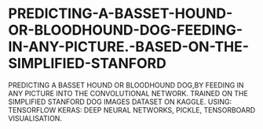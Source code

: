 # PREDICTING-A-BASSET-HOUND-OR-BLOODHOUND-DOG-FEEDING-IN-ANY-PICTURE.-BASED-ON-THE-SIMPLIFIED-STANFORD
PREDICTING A BASSET HOUND OR BLOODHOUND DOG,BY FEEDING IN ANY PICTURE INTO THE CONVOLUTIONAL NETWORK. TRAINED ON THE SIMPLIFIED STANFORD DOG IMAGES DATASET ON KAGGLE. USING: TENSORFLOW KERAS: DEEP NEURAL NETWORKS, PICKLE, TENSORBOARD VISUALISATION.
